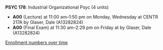 **PSYC 178**: Industrial Organizational Psyc (4 units)

- **A00** (Lecture) at 11:00 am–1:50 pm on Monday, Wednesday at CENTR 217A by Glaser, Dale (A13282824)
- **A00** (Final Exam) at 11:30 am–2:29 pm on Friday at   by Glaser, Dale (A13282824)

[Enrollment numbers over time](./PSYC178.tsv)
